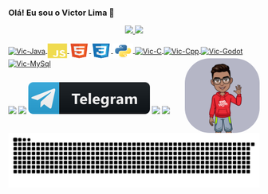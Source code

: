 ### Olá! Eu sou o Victor Lima 👋

<div align="center">
  <a href="https://github.com/viclimas">
  <img height="180em" src="https://github-readme-stats.vercel.app/api?username=vicLima&show_icons=true&theme=dracula&include_all_commits=true&count_private=true"/>
  <img height="180em" src="https://github-readme-stats.vercel.app/api/top-langs/?username=viclima&layout=compact&langs_count=7&theme=dracula"/>
</div>
<div style="display: inline_block"><br>
  <img align="center" alt="Vic-Java" height="30" width="40" src="https://cdn.jsdelivr.net/gh/devicons/devicon/icons/java/java-original.svg" />
  <img align="center" alt="Vic-Js" height="30" width="40" src="https://raw.githubusercontent.com/devicons/devicon/master/icons/javascript/javascript-plain.svg">
  <img align="center" alt="vic-HTML" height="30" width="40" src="https://raw.githubusercontent.com/devicons/devicon/master/icons/html5/html5-original.svg">
  <img align="center" alt="Vic-CSS" height="30" width="40" src="https://raw.githubusercontent.com/devicons/devicon/master/icons/css3/css3-original.svg">
  <img align="center" alt="Vic-Python" height="30" width="40" src="https://raw.githubusercontent.com/devicons/devicon/master/icons/python/python-original.svg">
  <img align="center" alt="Vic-C" height="30" width="40" src="https://cdn.jsdelivr.net/gh/devicons/devicon/icons/c/c-original.svg" />
  <img align="center" alt="Vic-Cpp" height="30" width="40" src="https://cdn.jsdelivr.net/gh/devicons/devicon/icons/cplusplus/cplusplus-original.svg" />
  <img align="center" alt="Vic-Godot" height="30" width="40" src="https://cdn.jsdelivr.net/gh/devicons/devicon/icons/godot/godot-original-wordmark.svg" />
  <img align="center" alt="Vic-MySql" height="30" width="40" src="https://cdn.jsdelivr.net/gh/devicons/devicon/icons/mysql/mysql-original.svg" />
  <img align="right" alt="Vic-pic" height="150" style="border-radius:50px;" src="https://github.com/VictorEmanuelLima/VictorEmanuelLima/blob/main/avatar.png">
</div>
  
  ##
 
<div> 
  <a href="https://www.instagram.com/viclima_s/" target="_blank"><img src="https://img.shields.io/badge/-Instagram-%23E4405F?style=for-the-badge&logo=instagram&logoColor=white" target="_blank"></a>
 	<a href="https://www.instagram.com/programandoocosmos/" target="_blank"><img src="https://img.shields.io/badge/-Instagram-%23E4405F?style=for-the-badge&logo=instagram&logoColor=white" target="_blank"></a>
 <a href="https://t.me/Viclimas" target="_blank"><img src="https://github.com/VictorEmanuelLima/VictorEmanuelLima/blob/main/telegram_button_icon_151837.svg" target="_blank"></a> 
  <a href = "mailto:victorlgithub@gmail.com"><img src="https://img.shields.io/badge/-Gmail-%23333?style=for-the-badge&logo=gmail&logoColor=white" target="_blank"></a>
  <a href="https://www.linkedin.com/in/viclima" target="_blank"><img src="https://img.shields.io/badge/-LinkedIn-%230077B5?style=for-the-badge&logo=linkedin&logoColor=white" target="_blank"></a> 
 
  ![Snake animation](https://github.com/VictorEmanuelLima/VictorEmanuelLima/blob/output/github-contribution-grid-snake.svg)
 
</div>

